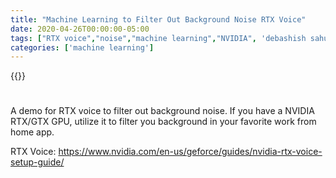 ```yaml
---
title: "Machine Learning to Filter Out Background Noise RTX Voice"
date: 2020-04-26T00:00:00-05:00
tags: ["RTX voice","noise","machine learning","NVIDIA", 'debashish sahu']
categories: ['machine learning']
---
```


{{<youtube qFw5Oyj_O-Q>}}

#

A demo for RTX voice to filter out background noise. If you have a NVIDIA RTX/GTX GPU, utilize it to filter you background in your favorite work from home app.

RTX Voice: https://www.nvidia.com/en-us/geforce/guides/nvidia-rtx-voice-setup-guide/